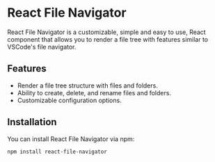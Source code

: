 # React File Navigator

React File Navigator is a customizable, simple and easy to use, React component that allows you to render a file tree with features similar to VSCode's file navigator.

## Features

- Render a file tree structure with files and folders.
- Ability to create, delete, and rename files and folders.
- Customizable configuration options.

## Installation

You can install React File Navigator via npm:

```bash
npm install react-file-navigator
```
